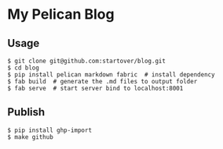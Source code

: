 # My Pelican Blog


## Usage


```
$ git clone git@github.com:startover/blog.git
$ cd blog
$ pip install pelican markdown fabric  # install dependency
$ fab build  # generate the .md files to output folder
$ fab serve  # start server bind to localhost:8001
```

## Publish

```
$ pip install ghp-import
$ make github
```

